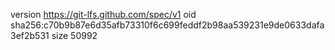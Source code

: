 version https://git-lfs.github.com/spec/v1
oid sha256:c70b9b87e6d35afb73310f6c699feddf2b98aa539231e9de0633dafa3ef2b531
size 50992
